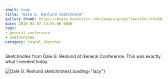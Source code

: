 ```yaml
---
short: true
title: "Dale G. Renlund sketchnote"
gallery_thumb: https://media.bennorris.com/images/gospelsketcher/thumbs/apr-19-4-renlund.jpg
date: 2019-04-07 14:57:00-0600
tags:
- general conference
- sketchnotes
category: Gospel Sketcher
---
```


Sketchnotes from Dale G. Renlund at General Conference. This was exactly what I needed today.

![Dale G. Renlund sketchnotes](https://media.bennorris.com/images/gospelsketcher/general-conference/apr-2019/apr-19-4-renlund.jpg){:loading="lazy"}
